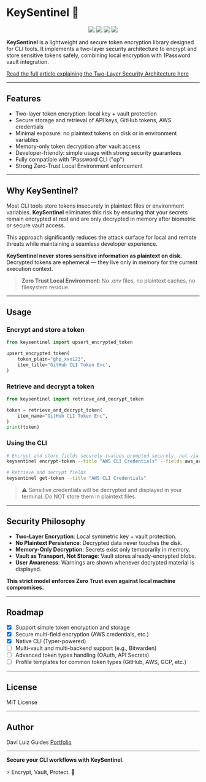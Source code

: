 # KeySentinel 🔐

<p align="center">
  <a href="./SECURITY.md"><img src="https://img.shields.io/badge/security-zero%20trust-blue"></a>
  <a href="./LICENSE"><img src="https://img.shields.io/badge/license-MIT-green.svg"></a>
  <a href="http://daviguides.github.io"><img src="https://img.shields.io/badge/built%20with-%E2%9D%A4%EF%B8%8F%20by%20Davi%20Guides-orange"></a>
  <a href="http://daviguides.github.io/posts/link_to_post"><img src="https://img.shields.io/badge/read-architecture%20article-blueviolet"></a>
</p>

**KeySentinel** is a lightweight and secure token encryption library designed for CLI tools.
It implements a two-layer security architecture to encrypt and store sensitive tokens safely, combining local encryption with 1Password vault integration.

[Read the full article explaining the Two-Layer Security Architecture here](http://daviguides.github.io/posts/link_to_post)

---

## Features

- Two-layer token encryption: local key + vault protection
- Secure storage and retrieval of API keys, GitHub tokens, AWS credentials
- Minimal exposure: no plaintext tokens on disk or in environment variables
- Memory-only token decryption after vault access
- Developer-friendly: simple usage with strong security guarantees
- Fully compatible with 1Password CLI ("op")
- Strong Zero-Trust Local Environment enforcement

---

## Why KeySentinel?

Most CLI tools store tokens insecurely in plaintext files or environment variables.
**KeySentinel** eliminates this risk by ensuring that your secrets remain encrypted at rest and are only decrypted in memory after biometric or secure vault access.

This approach significantly reduces the attack surface for local and remote threats while maintaining a seamless developer experience.

**KeySentinel never stores sensitive information as plaintext on disk.**
Decrypted tokens are ephemeral — they live only in memory for the current execution context.

> **Zero Trust Local Environment**: No .env files, no plaintext caches, no filesystem residue.

---

## Usage

### Encrypt and store a token

```python
from keysentinel import upsert_encrypted_token

upsert_encrypted_token(
    token_plain="ghp_xxx123",
    item_title="GitHub CLI Token Enc",
)
```

### Retrieve and decrypt a token

```python
from keysentinel import retrieve_and_decrypt_token

token = retrieve_and_decrypt_token(
    item_name="GitHub CLI Token Enc",
)
print(token)
```

### Using the CLI

```bash
# Encrypt and store fields securely (values prompted securely, not via command line arguments)
keysentinel encrypt-token --title "AWS CLI Credentials" --fields aws_access_key_id --fields aws_secret_access_key

# Retrieve and decrypt fields
keysentinel get-token --title "AWS CLI Credentials"
```

> ⚠️ Sensitive credentials will be decrypted and displayed in your terminal. Do NOT store them in plaintext files.

---

## Security Philosophy

- **Two-Layer Encryption**: Local symmetric key + vault protection.
- **No Plaintext Persistence**: Decrypted data never touches the disk.
- **Memory-Only Decryption**: Secrets exist only temporarily in memory.
- **Vault as Transport, Not Storage**: Vault stores already-encrypted blobs.
- **User Awareness**: Warnings are shown whenever decrypted material is displayed.

**This strict model enforces Zero Trust even against local machine compromises.**

---

## Roadmap

- [x] Support simple token encryption and storage
- [x] Secure multi-field encryption (AWS credentials, etc.)
- [x] Native CLI (Typer-powered)
- [ ] Multi-vault and multi-backend support (e.g., Bitwarden)
- [ ] Advanced token types handling (OAuth, API Secrets)
- [ ] Profile templates for common token types (GitHub, AWS, GCP, etc.)

---

## License

MIT License

---

## Author

Davi Luiz Guides
[Portfolio](http://daviguides.github.io)

---

**Secure your CLI workflows with KeySentinel.**

⚡️ Encrypt, Vault, Protect. 🔐
